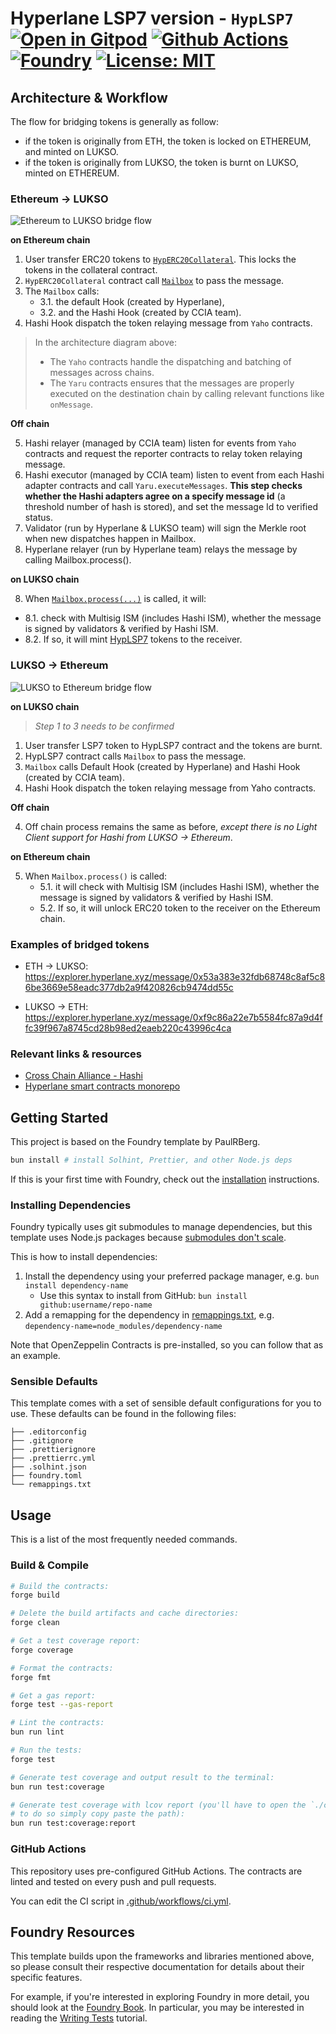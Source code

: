 # Hyperlane LSP7 version - `HypLSP7` [![Open in Gitpod][gitpod-badge]][gitpod] [![Github Actions][gha-badge]][gha] [![Foundry][foundry-badge]][foundry] [![License: MIT][license-badge]][license]

[gitpod]: https://gitpod.io/#https://github.com/lukso-network/lsp-bridge-HypLSP7
[gitpod-badge]: https://img.shields.io/badge/Gitpod-Open%20in%20Gitpod-FFB45B?logo=gitpod
[gha]: https://github.com/lukso-network/lsp-bridge-HypLSP7/actions
[gha-badge]: https://github.com/lukso-network/lsp-bridge-HypLSP7/actions/workflows/ci.yml/badge.svg
[foundry]: https://getfoundry.sh/
[foundry-badge]: https://img.shields.io/badge/Built%20with-Foundry-FFDB1C.svg
[license]: https://opensource.org/licenses/MIT
[license-badge]: https://img.shields.io/badge/License-MIT-blue.svg

## Architecture & Workflow

The flow for bridging tokens is generally as follow:

- if the token is originally from ETH, the token is locked on ETHEREUM, and minted on LUKSO.
- if the token is originally from LUKSO, the token is burnt on LUKSO, minted on ETHEREUM.

### Ethereum -> LUKSO

![Ethereum to LUKSO bridge flow](./assets/flow-ethereum-lukso-hashi-bridge.png)


**on Ethereum chain**

1. User transfer ERC20 tokens to [`HypERC20Collateral`]. This locks the tokens in the collateral contract.
2. `HypERC20Collateral` contract call [`Mailbox`] to pass the message.
3. The `Mailbox` calls:
   - 3.1. the default Hook (created by Hyperlane),
   - 3.2. and the Hashi Hook (created by CCIA team).
5. Hashi Hook dispatch the token relaying message from `Yaho` contracts.

> In the architecture diagram above:
> - The `Yaho` contracts handle the dispatching and batching of messages across chains.
> - The `Yaru` contracts ensures that the messages are properly executed on the destination chain by calling relevant functions like `onMessage`.



**Off chain**

5. Hashi relayer (managed by CCIA team) listen for events from `Yaho` contracts and request the reporter contracts to relay token relaying message.
6. Hashi executor (managed by CCIA team) listen to event from each Hashi adapter contracts and call `Yaru.executeMessages`. **This step checks whether the Hashi adapters agree on a specify message id** (a threshold number of hash is stored), and set the message Id to verified status.
7. Validator (run by Hyperlane & LUKSO team) will sign the Merkle root when new dispatches happen in Mailbox.
8. Hyperlane relayer (run by Hyperlane team) relays the message by calling Mailbox.process().

**on LUKSO chain**

8. When [`Mailbox.process(...)`](https://github.com/hyperlane-xyz/hyperlane-monorepo/blob/3d116132b87d36af9576d6b116f31a53d680db4a/solidity/contracts/Mailbox.sol#L188-L197) is called, it will:
  - 8.1. check with Multisig ISM (includes Hashi ISM), whether the message is signed by validators & verified by Hashi ISM.
  - 8.2. If so, it will mint [HypLSP7](./src/HypLSP7.sol) tokens to the receiver.


### LUKSO -> Ethereum

![LUKSO to Ethereum bridge flow](./assets/flow-lukso-ethereum-hashi-bridge.png)

**on LUKSO chain**

> _Step 1 to 3 needs to be confirmed_

1. User transfer LSP7 token to HypLSP7 contract and the tokens are burnt.
2. HypLSP7 contract calls `Mailbox` to pass the message.
3. `Mailbox` calls Default Hook (created by Hyperlane) and Hashi Hook (created by CCIA team).
4. Hashi Hook dispatch the token relaying message from Yaho contracts.

**Off chain**

4. Off chain process remains the same as before, _except there is no Light Client support for Hashi from LUKSO → Ethereum_.

**on Ethereum chain**

5. When `Mailbox.process()` is called:
   - 5.1. it will check with Multisig ISM (includes Hashi ISM), whether the message is signed by validators & verified by Hashi ISM.
   - 5.2. If so, it will unlock ERC20 token to the receiver on the Ethereum chain.



### Examples of bridged tokens

- ETH -> LUKSO: https://explorer.hyperlane.xyz/message/0x53a383e32fdb68748c8af5c86be3669e58eadc377db2a9f420826cb9474dd55c

- LUKSO -> ETH: https://explorer.hyperlane.xyz/message/0xf9c86a22e7b5584fc87a9d4ffc39f967a8745cd28b98ed2eaeb220c43996c4ca


### Relevant links & resources

- [Cross Chain Alliance - Hashi](https://crosschain-alliance.gitbook.io/hashi)
- [Hyperlane smart contracts monorepo](https://github.com/hyperlane-xyz/hyperlane-monorepo)

## Getting Started

This project is based on the Foundry template by PaulRBerg.

```sh
bun install # install Solhint, Prettier, and other Node.js deps
```

If this is your first time with Foundry, check out the
[installation](https://github.com/foundry-rs/foundry#installation) instructions.

### Installing Dependencies

Foundry typically uses git submodules to manage dependencies, but this template uses Node.js packages because
[submodules don't scale](https://twitter.com/PaulRBerg/status/1736695487057531328).

This is how to install dependencies:

1. Install the dependency using your preferred package manager, e.g. `bun install dependency-name`
   - Use this syntax to install from GitHub: `bun install github:username/repo-name`
2. Add a remapping for the dependency in [remappings.txt](./remappings.txt), e.g.
   `dependency-name=node_modules/dependency-name`

Note that OpenZeppelin Contracts is pre-installed, so you can follow that as an example.



### Sensible Defaults

This template comes with a set of sensible default configurations for you to use. These defaults can be found in the
following files:

```text
├── .editorconfig
├── .gitignore
├── .prettierignore
├── .prettierrc.yml
├── .solhint.json
├── foundry.toml
└── remappings.txt
```




## Usage

This is a list of the most frequently needed commands.

### Build & Compile


```sh
# Build the contracts:
forge build

# Delete the build artifacts and cache directories:
forge clean

# Get a test coverage report:
forge coverage

# Format the contracts:
forge fmt

# Get a gas report:
forge test --gas-report

# Lint the contracts:
bun run lint

# Run the tests:
forge test

# Generate test coverage and output result to the terminal:
bun run test:coverage

# Generate test coverage with lcov report (you'll have to open the `./coverage/index.html` file in your browser,
# to do so simply copy paste the path):
bun run test:coverage:report
```

### GitHub Actions

This repository uses pre-configured GitHub Actions. The contracts are linted and tested on every push and pull requests.

You can edit the CI script in [.github/workflows/ci.yml](./.github/workflows/ci.yml).


## Foundry Resources

This template builds upon the frameworks and libraries mentioned above, so please consult their respective documentation for details about their specific features.

For example, if you're interested in exploring Foundry in more detail, you should look at the
[Foundry Book](https://book.getfoundry.sh/). In particular, you may be interested in reading the
[Writing Tests](https://book.getfoundry.sh/forge/writing-tests.html) tutorial.


[`HypERC20Collateral`]: https://github.com/hyperlane-xyz/hyperlane-monorepo/blob/%40hyperlane-xyz/core%405.2.0/solidity/contracts/token/HypERC20Collateral.sol
[`Mailbox`]: https://github.com/hyperlane-xyz/hyperlane-monorepo/blob/%40hyperlane-xyz/core%405.2.0/solidity/contracts/Mailbox.sol
